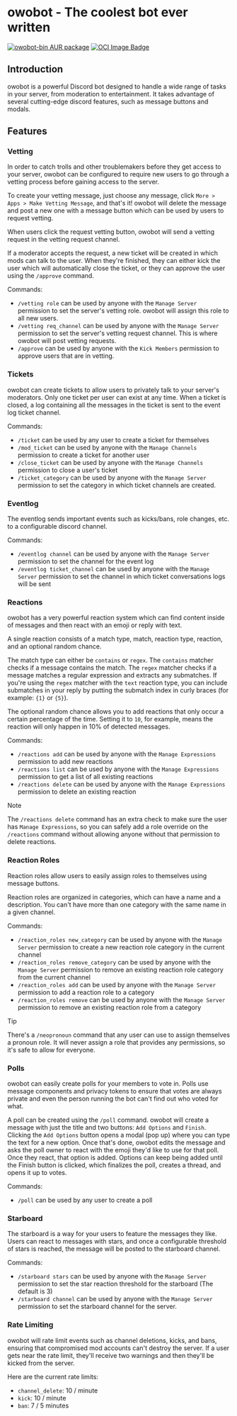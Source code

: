 # owobot - The coolest bot ever written

[![owobot-bin AUR package](https://img.shields.io/aur/version/owobot-bin?label=owobot-bin&logo=archlinux)](https://aur.archlinux.org/packages/owobot-bin/)
[![OCI Image Badge](https://img.shields.io/badge/oci-images-24184C?logo=opencontainersinitiative)](https://gitea.elara.ws/owobot/-/packages/container/owobot/latest)

## Introduction

owobot is a powerful Discord bot designed to handle a wide range of tasks in your server, from moderation to entertainment. It takes advantage of several cutting-edge discord features, such as message buttons and modals.

## Features

### Vetting

In order to catch trolls and other troublemakers before they get access to your server, owobot can be configured to require new users to go through a vetting process before gaining access to the server.

To create your vetting message, just choose any message, click `More > Apps > Make Vetting Message`, and that's it! owobot will delete the message and post a new one with a message button which can be used by users to request vetting.

When users click the request vetting button, owobot will send a vetting request in the vetting request channel.

If a moderator accepts the request, a new ticket will be created in which mods can talk to the user. When they're finished, they can either kick the user which will automatically close the ticket, or they can approve the user using the `/approve` command.

Commands:

- `/vetting role` can be used by anyone with the `Manage Server` permission to set the server's vetting role. owobot will assign this role to all new users.
- `/vetting req_channel` can be used by anyone with the `Manage Server` permission to set the server's vetting request channel. This is where owobot will post vetting requests.
- `/approve` can be used by anyone with the `Kick Members` permission to approve users that are in vetting.

### Tickets

owobot can create tickets to allow users to privately talk to your server's moderators. Only one ticket per user can exist at any time. When a ticket is closed, a log containing all the messages in the ticket is sent to the event log ticket channel.

Commands:

- `/ticket` can be used by any user to create a ticket for themselves
- `/mod_ticket` can be used by anyone with the `Manage Channels` permission to create a ticket for another user
- `/close_ticket` can be used by anyone with the `Manage Channels` permission to close a user's ticket
- `/ticket_category` can be used by anyone with the `Manage Server` permission to set the category in which ticket channels are created.

### Eventlog

The eventlog sends important events such as kicks/bans, role changes, etc. to a configurable discord channel.

Commands:

- `/eventlog channel` can be used by anyone with the `Manage Server` permission to set the channel for the event log
- `/eventlog ticket_channel` can be used by anyone with the `Manage Server` permission to set the channel in which ticket conversations logs will be sent

### Reactions

owobot has a very powerful reaction system which can find content inside of messages and then react with an emoji or reply with text.

A single reaction consists of a match type, match, reaction type, reaction, and an optional random chance.

The match type can either be `contains` or `regex`. The `contains` matcher checks if a message contains the match. The `regex` matcher checks if a message matches a regular expression and extracts any submatches. If you're using the `regex` matcher with the `text` reaction type, you can include submatches in your reply by putting the submatch index in curly braces (for example: `{1}` or `{5}`).

The optional random chance allows you to add reactions that only occur a certain percentage of the time. Setting it to `10`, for example, means the reaction will only happen in 10% of detected messages.

Commands:

- `/reactions add` can be used by anyone with the `Manage Expressions` permission to add new reactions
- `/reactions list` can be used by anyone with the `Manage Expressions` permission to get a list of all existing reactions
- `/reactions delete` can be used by anyone with the `Manage Expressions` permission to delete an existing reaction

> [!NOTE]
> The `/reactions delete` command has an extra check to make sure the user has `Manage Expressions`, so you can safely add a role override on the `/reactions` command without allowing anyone without that permission to delete reactions.

### Reaction Roles

Reaction roles allow users to easily assign roles to themselves using message buttons.

Reaction roles are organized in categories, which can have a name and a description. You can't have more than one category with the same name in a given channel.

Commands:

- `/reaction_roles new_category` can be used by anyone with the `Manage Server` permission to create a new reaction role category in the current channel
- `/reaction_roles remove_category` can be used by anyone with the `Manage Server` permission to remove an existing reaction role category from the current channel
- `/reaction_roles add` can be used by anyone with the `Manage Server` permission to add a reaction role to a category
- `/reaction_roles remove` can be used by anyone with the `Manage Server` permission to remove an existing reaction role from a category

> [!TIP]
> There's a `/neopronoun` command that any user can use to assign themselves a pronoun role. It will never assign a role that provides any permissions, so it's safe to allow for everyone.

### Polls

owobot can easily create polls for your members to vote in. Polls use message components and privacy tokens to ensure that votes are always private and even the person running the bot can't find out who voted for what.

A poll can be created using the `/poll` command. owobot will create a message with just the title and two buttons: `Add Options` and `Finish`. Clicking the `Add Options` button opens a modal (pop up) where you can type the text for a new option. Once that's done, owobot edits the message and asks the poll owner to react with the emoji they'd like to use for that poll. Once they react, that option is added. Options can keep being added until the Finish button is clicked, which finalizes the poll, creates a thread, and opens it up to votes.

Commands:

- `/poll` can be used by any user to create a poll

### Starboard

The starboard is a way for your users to feature the messages they like. Users can react to messages with stars, and once a configurable threshold of stars is reached, the message will be posted to the starboard channel.

Commands:

- `/starboard stars` can be used by anyone with the `Manage Server` permission to set the star reaction threshold for the starboard (The default is 3)
- `/starboard channel` can be used by anyone with the `Manage Server` permission to set the starboard channel for the server.

### Rate Limiting

owobot will rate limit events such as channel deletions, kicks, and bans, ensuring that compromised mod accounts can't destroy the server. If a user gets near the rate limit, they'll receive two warnings and then they'll be kicked from the server.

Here are the current rate limits:

- `channel_delete`: 10 / minute
- `kick`: 10 / minute
- `ban`: 7 / 5 minutes